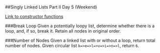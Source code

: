 ##Singly Linked Lists Part II Day 5 (Weekend)

[Link to constructor functions](constructors.md)

###Break Loop
Given a potentially loopy list, determine whether there is a loop, and, if so, break it. Retain all nodes in original order.

###Number of Nodes
Given a linked list with or without a loop, return total number of nodes. Given circular list `k=>e=>l=>v=>i=>n=>l`, return `6`.
